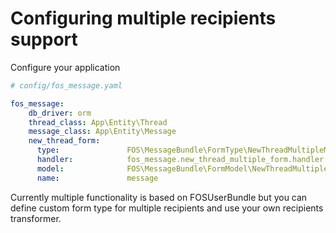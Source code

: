 Configuring multiple recipients support
=======================================

Configure your application

```yaml
# config/fos_message.yaml

fos_message:
    db_driver: orm
    thread_class: App\Entity\Thread
    message_class: App\Entity\Message
    new_thread_form:
      type:               FOS\MessageBundle\FormType\NewThreadMultipleMessageFormType
      handler:            fos_message.new_thread_multiple_form.handler
      model:              FOS\MessageBundle\FormModel\NewThreadMultipleMessage
      name:               message
```

Currently multiple functionality is based on FOSUserBundle but you can define custom form type for
multiple recipients and use your own recipients transformer.
